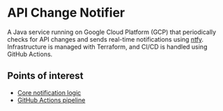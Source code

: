 # API Change Notifier
A Java service running on Google Cloud Platform (GCP) that periodically checks for API changes and sends real-time notifications using [ntfy](https://ntfy.sh/). Infrastructure is managed with Terraform, and CI/CD is handled using GitHub Actions.

## Points of interest
- [Core notification logic](src/main/java/com/lvnlx/api/change/notifier/service/ApiNotifier.java)
- [GitHub Actions pipeline](.github/workflows/deploy.yml)